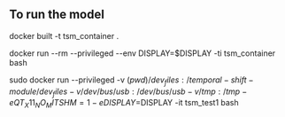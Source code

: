 ## To run the model

docker built -t tsm_container .

docker run --rm --privileged --env DISPLAY=$DISPLAY -ti tsm_container bash

 sudo docker run --privileged -v $(pwd)/dev_files:/temporal-shift-module/dev_files -v /dev/bus/usb:/dev/bus/usb -v /tmp:/tmp -e QT_X11_NO_MITSHM=1 -e DISPLAY=$DISPLAY -it tsm_test1 bash
